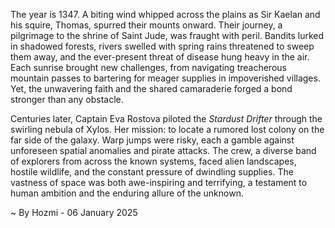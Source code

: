 
The year is 1347.  A biting wind whipped across the plains as Sir Kaelan and his squire, Thomas, spurred their mounts onward.  Their journey, a pilgrimage to the shrine of Saint Jude, was fraught with peril.  Bandits lurked in shadowed forests, rivers swelled with spring rains threatened to sweep them away, and the ever-present threat of disease hung heavy in the air. Each sunrise brought new challenges, from navigating treacherous mountain passes to bartering for meager supplies in impoverished villages. Yet, the unwavering faith and the shared camaraderie forged a bond stronger than any obstacle.

Centuries later, Captain Eva Rostova piloted the *Stardust Drifter* through the swirling nebula of Xylos.  Her mission: to locate a rumored lost colony on the far side of the galaxy.  Warp jumps were risky, each a gamble against unforeseen spatial anomalies and pirate attacks.  The crew, a diverse band of explorers from across the known systems, faced alien landscapes, hostile wildlife, and the constant pressure of dwindling supplies. The vastness of space was both awe-inspiring and terrifying, a testament to human ambition and the enduring allure of the unknown.

~ By Hozmi - 06 January 2025
